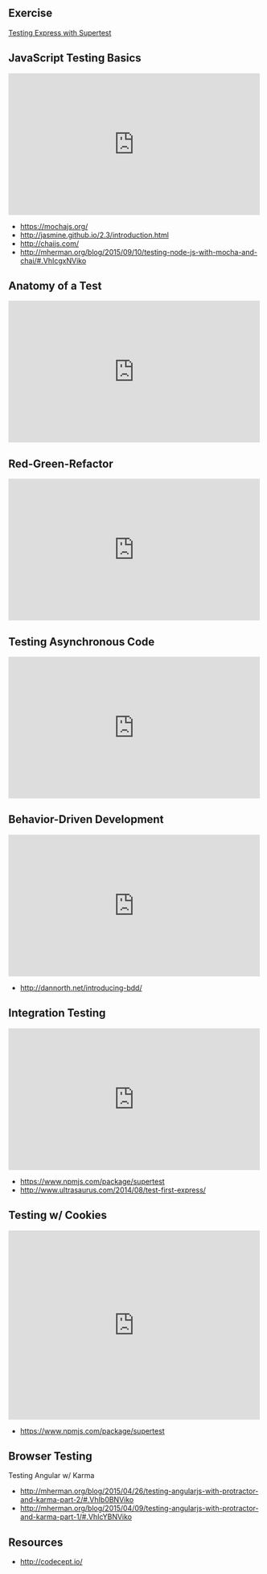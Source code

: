## Exercise

[Testing Express with Supertest](https://github.com/gSchool/testing-express-with-supertest)

## JavaScript Testing Basics

<iframe src="https://player.vimeo.com/video/141373137?byline=0&portrait=0" width="500" height="281" frameborder="0" webkitallowfullscreen mozallowfullscreen allowfullscreen></iframe>

- https://mochajs.org/
- http://jasmine.github.io/2.3/introduction.html
- http://chaijs.com/
- http://mherman.org/blog/2015/09/10/testing-node-js-with-mocha-and-chai/#.VhIcgxNViko

## Anatomy of a Test

<iframe src="https://player.vimeo.com/video/141371553?byline=0&portrait=0" width="500" height="281" frameborder="0" webkitallowfullscreen mozallowfullscreen allowfullscreen></iframe>

## Red-Green-Refactor

<iframe src="https://player.vimeo.com/video/141372837?byline=0&portrait=0" width="500" height="281" frameborder="0" webkitallowfullscreen mozallowfullscreen allowfullscreen></iframe>

## Testing Asynchronous Code

<iframe src="https://player.vimeo.com/video/141374358?byline=0&portrait=0" width="500" height="281" frameborder="0" webkitallowfullscreen mozallowfullscreen allowfullscreen></iframe>

## Behavior-Driven Development

<iframe src="https://player.vimeo.com/video/141376165?byline=0&portrait=0" width="500" height="281" frameborder="0" webkitallowfullscreen mozallowfullscreen allowfullscreen></iframe>

- http://dannorth.net/introducing-bdd/

## Integration Testing

<iframe src="https://player.vimeo.com/video/141377435?byline=0&portrait=0" width="500" height="281" frameborder="0" webkitallowfullscreen mozallowfullscreen allowfullscreen></iframe>

- https://www.npmjs.com/package/supertest
- http://www.ultrasaurus.com/2014/08/test-first-express/

## Testing w/ Cookies

<iframe src="https://player.vimeo.com/video/141378476?byline=0&portrait=0" width="500" height="375" frameborder="0" webkitallowfullscreen mozallowfullscreen allowfullscreen></iframe>

- https://www.npmjs.com/package/supertest

## Browser Testing

Testing Angular w/ Karma

- http://mherman.org/blog/2015/04/26/testing-angularjs-with-protractor-and-karma-part-2/#.VhIb0BNViko
- http://mherman.org/blog/2015/04/09/testing-angularjs-with-protractor-and-karma-part-1/#.VhIcYBNViko

## Resources

- http://codecept.io/
